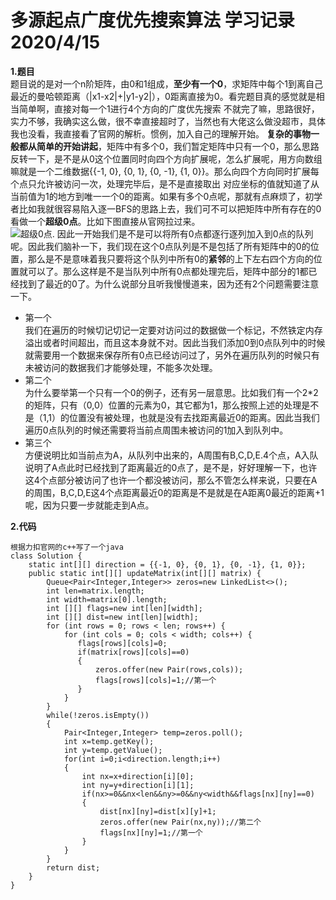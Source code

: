# 多源起点广度优先搜索算法 学习记录 2020/4/15  
**1.题目**  
题目说的是对一个n阶矩阵，由0和1组成，**至少有一个0**，求矩阵中每个1到离自己最近的曼哈顿距离（|x1-x2|+|y1-y2|），0距离直接为0。看完题目真的感觉就是相当简单啊，直接对每一个1进行4个方向的广度优先搜索
不就完了嘛，思路很好，实力不够，我确实这么做，很不幸直接超时了，当然也有大佬这么做没超市，具体我也没看，我直接看了官网的解析。惯例，加入自己的理解开始。
**复杂的事物一般都从简单的开始讲起**，矩阵中有多个0，我们暂定矩阵中只有一个0，那么思路反转一下，是不是从0这个位置同时向四个方向扩展呢，怎么扩展呢，用方向数组嘛就是一个二维数据{{-1, 0}, {0, 1}, {0, -1}, {1, 0}}。那么向四个方向同时扩展每个点只允许被访问一次，处理完毕后，是不是直接取出
对应坐标的值就知道了从当前值为1的地方到唯一一个0的距离。如果有多个0点呢，那就有点麻烦了，初学者比如我就很容易陷入逐一BFS的思路上去，我们可不可以把矩阵中所有存在的0看做一个**超级0点**。比如下图直接从官网拉过来。  
![超级0点](https://assets.leetcode-cn.com/solution-static/542_fig1.PNG).
因此一开始我们是不是可以将所有0点都逐行逐列加入到0点的队列呢。因此我们脑补一下，我们现在这个0点队列是不是包括了所有矩阵中的0的位置，那么是不是意味着我只要将这个队列中所有0的**紧邻**的上下左右四个方向的位置就可以了。那么这样是不是当队列中所有0点都处理完后，矩阵中部分的1都已经找到了最近的0了。为什么说部分且听我慢慢道来，因为还有2个问题需要注意一下。  
- 第一个  
  我们在遍历的时候切记切记一定要对访问过的数据做一个标记，不然铁定内存溢出或者时间超出，而且这本身就不对。因此当我们添加0到0点队列中的时候就需要用一个数据来保存所有0点已经访问过了，另外在遍历队列的时候只有未被访问的数据我们才能够处理，不能多次处理。  
- 第二个  
  为什么要举第一个只有一个0的例子，还有另一层意思。比如我们有一个2*2的矩阵，只有（0,0）位置的元素为0，其它都为1，那么按照上述的处理是不是（1,1）的位置没有被处理，也就是没有去找距离最近0的距离。因此当我们遍历0点队列的时候还需要将当前点周围未被访问的1加入到队列中。  
- 第三个  
  方便说明比如当前点为A，从队列中出来的，A周围有B,C,D,E.4个点，A入队说明了A点此时已经找到了距离最近的0点了，是不是，好好理解一下，也许这4个点部分被访问了也许一个都没被访问，那么不管怎么样来说，只要在A的周围，B,C,D,E这4个点距离最近0的距离是不是就是在A距离0最近的距离+1呢，因为只要一步就能走到A点。
  
**2.代码**  
```
根据力扣官网的c++写了一个java
class Solution {
    static int[][] direction = {{-1, 0}, {0, 1}, {0, -1}, {1, 0}};
    public static int[][] updateMatrix(int[][] matrix) {
        Queue<Pair<Integer,Integer>> zeros=new LinkedList<>();
        int len=matrix.length;
        int width=matrix[0].length;
        int [][] flags=new int[len][width];
        int [][] dist=new int[len][width];
        for (int rows = 0; rows < len; rows++) {
            for (int cols = 0; cols < width; cols++) {
               flags[rows][cols]=0;
               if(matrix[rows][cols]==0)
               {
                   zeros.offer(new Pair(rows,cols));
                   flags[rows][cols]=1;//第一个
               }
            }
        }
        while(!zeros.isEmpty())
        {
            Pair<Integer,Integer> temp=zeros.poll();
            int x=temp.getKey();
            int y=temp.getValue();
            for(int i=0;i<direction.length;i++)
            {
                int nx=x+direction[i][0];
                int ny=y+direction[i][1];
                if(nx>=0&&nx<len&&ny>=0&&ny<width&&flags[nx][ny]==0)
                {
                    dist[nx][ny]=dist[x][y]+1;
                    zeros.offer(new Pair(nx,ny));//第二个
                    flags[nx][ny]=1;//第一个
                }
            }
        }
        return dist;
    }
}
```
